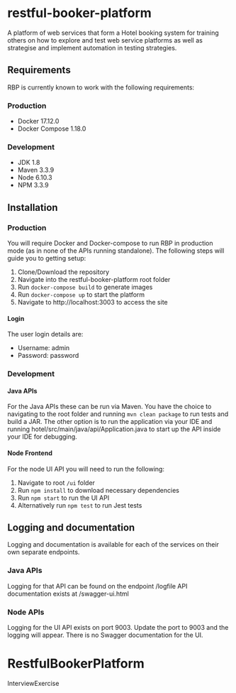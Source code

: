 # restful-booker-platform
A platform of web services that form a Hotel booking system for training others on how to explore and test web service platforms as well as strategise and implement automation in testing strategies.

## Requirements
RBP is currently known to work with the following requirements:

### Production
- Docker 17.12.0
- Docker Compose 1.18.0

### Development
- JDK 1.8
- Maven 3.3.9
- Node 6.10.3
- NPM 3.3.9

## Installation

### Production
You will require Docker and Docker-compose to run RBP in production mode (as in none of the APIs running standalone). The following steps will guide you to getting setup:

1. Clone/Download the repository
2. Navigate into the restful-booker-platform root folder
3. Run ```docker-compose build``` to generate images
4. Run ```docker-compose up``` to start the platform
5. Navigate to http://localhost:3003 to access the site

#### Login
The user login details are:
* Username: admin
* Password: password

### Development

#### Java APIs
For the Java APIs these can be run via Maven. You have the choice to navigating to the root folder and running ```mvn clean package``` to run tests and build a JAR. The other option is to run the application via your IDE and running hotel/src/main/java/api/Application.java to start up the API inside your IDE for debugging.

#### Node Frontend
For the node UI API you will need to run the following:

1. Navigate to root ```/ui``` folder
2. Run ```npm install``` to download necessary dependencies
3. Run ```npm start``` to run the UI API
4. Alternatively run ```npm test``` to run Jest tests

## Logging and documentation

Logging and documentation is available for each of the services on their own separate endpoints.

### Java APIs

Logging for that API can be found on the endpoint /logfile
API documentation exists at /swagger-ui.html

### Node APIs

Logging for the UI API exists on port 9003. Update the port to 9003 and the logging will appear.
There is no Swagger documentation for the UI.
# RestfulBookerPlatform
 InterviewExercise
